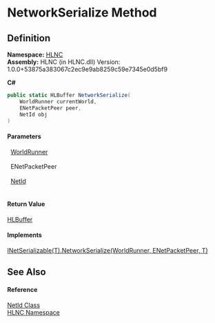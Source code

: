 # NetworkSerialize Method




## Definition
**Namespace:** <a href="N_HLNC">HLNC</a>  
**Assembly:** HLNC (in HLNC.dll) Version: 1.0.0+53875a383067c2ec9e9ab8259c59e7345e0d5bf9

**C#**
``` C#
public static HLBuffer NetworkSerialize(
	WorldRunner currentWorld,
	ENetPacketPeer peer,
	NetId obj
)
```



#### Parameters
<dl><dt>  <a href="T_HLNC_WorldRunner">WorldRunner</a></dt><dd> </dd><dt>  ENetPacketPeer</dt><dd> </dd><dt>  <a href="T_HLNC_NetId">NetId</a></dt><dd> </dd></dl>

#### Return Value
<a href="T_HLNC_Serialization_HLBuffer">HLBuffer</a>

#### Implements
<a href="M_HLNC_Serialization_INetSerializable_1_NetworkSerialize">INetSerializable(T).NetworkSerialize(WorldRunner, ENetPacketPeer, T)</a>  


## See Also


#### Reference
<a href="T_HLNC_NetId">NetId Class</a>  
<a href="N_HLNC">HLNC Namespace</a>  
